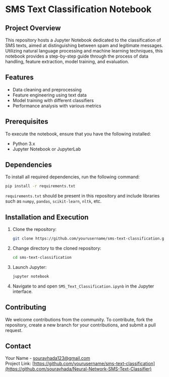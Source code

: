 
# SMS Text Classification Notebook

## Project Overview
This repository hosts a Jupyter Notebook dedicated to the classification of SMS texts, aimed at distinguishing between spam and legitimate messages. Utilizing natural language processing and machine learning techniques, this notebook provides a step-by-step guide through the process of data handling, feature extraction, model training, and evaluation.

## Features
- Data cleaning and preprocessing
- Feature engineering using text data
- Model training with different classifiers
- Performance analysis with various metrics

## Prerequisites
To execute the notebook, ensure that you have the following installed:
- Python 3.x
- Jupyter Notebook or JupyterLab

## Dependencies
To install all required dependencies, run the following command:
```bash
pip install -r requirements.txt
```
`requirements.txt` should be present in this repository and include libraries such as `numpy`, `pandas`, `scikit-learn`, `nltk`, etc.

## Installation and Execution
1. Clone the repository:
   ```bash
   git clone https://github.com/yourusername/sms-text-classification.git
   ```
2. Change directory to the cloned repository:
   ```bash
   cd sms-text-classification
   ```
3. Launch Jupyter:
   ```bash
   jupyter notebook
   ```
4. Navigate to and open `SMS_Text_Classification.ipynb` in the Jupyter interface.

## Contributing
We welcome contributions from the community. To contribute, fork the repository, create a new branch for your contributions, and submit a pull request.

## Contact
Your Name - souravhada123@gmail.com  
Project Link: [https://github.com/yourusername/sms-text-classification](https://github.com/souravhada/Neural-Network-SMS-Text-Classifier)

